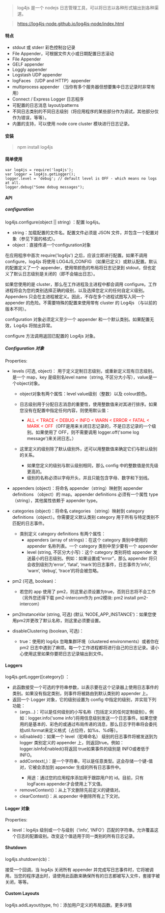 
> log4js 是一个 nodejs 日志管理工具，可以将日志以各种形式输出到各种渠道。

> https://log4js-node.github.io/log4js-node/index.html

#### 特点
- stdout 或 stderr 彩色控制台记录
- File Appender，可根据文件大小或日期配置日志滚动
- File Appender
- GELF appender
- Loggly appender
- Logstash UDP appender
- logFaces （UDP and HTTP）appender
- multiprocess appender （当你有多个服务器但想要集中日志记录时非常有用）
- Connect / Express Logger 日志程序
- 可配置的日志消息 layout/patterns
- 不同日志类别的不同日志级别（将应用程序的某些部分作为调试，其他部分仅作为错误，等等）。
- 内置的支持，可以使用 node core cluster 模块进行日志记录。

#### 安装
> npm install log4js

#### 简单使用
```
var log4js = require('log4js');
var logger = log4js.getLogger();
logger.level = 'debug'; // default level is OFF - which means no logs at all.
logger.debug("Some debug messages");
```

#### API
##### configuration

log4js.configure(object || string) ：配置 log4js。

- string：加载配置的文件名。配置文件必须是 JSON 文件，并包含一个配置对象（参见下面的格式）。
- object：直接传递一个configuration对象

在应用程序中首次 require('log4js') 之后，应该立即进行配置。如果不调用 configure，log4js 将使用 LOG4JS_CONFIG （如果已定义）或默认配置。默认的配置定义了一个 appender，使用带颜色的布局将日志记录到 stdout，但也定义了默认日志级别是关闭的（即不会输出日志）。

如果您使用的是 cluster，那么在工作进程及主进程中都会调用 configure。工作进程将会为您的类别选择正确的级别，以及选择您定义的任何自定义级别。Appenders 只会在主进程被定义。因此，不存在多个进程试图写入同一个 appender 的危险。不需要特殊的配置来使用带有 cluster 的 Log4js （与以前的版本不同）。

configuration 对象必须定义至少一个 appender 和一个默认类别。如果配置无效，Log4js 将抛出异常。

configure 方法调用返回已配置的 Log4js 对象。

##### Configuration 对象

Properties:

- levels (可选, object)： 用于定义定制日志级别，或重新定义现有日志级别。是一个 map，key 是级别名level name（string, 不区分大小写），value是一个object对象。
    - object对象有两个属性：level value级别（整数）以及 colour颜色。

    - 日志级别用于分配日志消息的重要性，使用整数值来对其进行排序。如果您没有在配置中指定任何内容，则使用默认值：
        - <font color=#ff0000>ALL < TRACE < DEBUG < INFO < WARN < ERROR < FATAL < MARK < OFF</font>（OFF是用来关闭日志记录的，不是日志记录的一个级别。如果使用了 OFF，则不需要调用 logger.off('some log message')来关闭日志。）
    - 这里定义的级别除了默认级别外，还可以用整数值来确定它们与默认级别的关系。

      - 如果您定义的级别与默认级别相同，那么 config 中的整数值是优先级更高的。
      - 级别的名称必须以字母开头，并且只能包含字母、数字和下划线。

- appenders (object)：将命名 appender（string）映射到 appender definitions （object）的 map。appender definitions 必须有一个属性 type（string），其他属性依赖于 appender type。

- categories (object)：将命名 categories （string）映射到 category definitions（object）。你需要定义默认类别 category 用于所有与特定类别不匹配的日志事件。
    - 类别定义 category definitions 有两个属性：
        - appenders (array of strings)：在这个 category 类别中使用的 appender 名称列表。一个 category 类别中至少要有一个 appender
        - level (string, 不区分大小写)：这个 category 类别将给 appender 发送最小的日志级别。例如：如果设置成“error”，那么 appender 将只会收到级别为‘error’, ‘fatal’, ‘mark’的日志事件，日志事件为‘info’, ‘warn’, ‘debug’, ‘trace’的将会被忽略。

- pm2 (可选, boolean)：
    - 若您的 app 使用了 pm2，则这里必须设置为true，否则日志将不会工作（另外您还得下载 pm2-intercom作为 pm2模块: pm2 install pm2-intercom）
- pm2InstanceVar (string, 可选) (默认 ‘NODE_APP_INSTANCE’)：如果您使用pm2并更改了默认名称，则这里必须要设置。
- disableClustering (boolean, 可选)：
    - true：使用的 log4js 忽略集群环境（clustered environments）或者你在 pm2 日志中遇到了麻烦。每一个工作进程都将进行自己的日志记录。请小心使用这里如果你要把日志记录输出到文件。

#### Loggers

log4js.getLogger([category]) ：

- 此函数接受一个可选的字符串参数，以表示要在这个记录器上使用日志事件的类别。如果没有指定类别，则事件将被路由到默认类别的 appender 上。
- 返回一个 Logger 对象，它的级别设置为 config 中指定的级别，并实现下列功能：
    - <level>(args...)：可以是任何级别的小写名称（包括定义的任何定制级别）。例如：logger.info('some info')将用信息级别发送一个日志事件。如果您使用的是基本的、彩色的或通过布局传递的消息，那么日志字符串将会委托给util.format来定义格式（占位符，如%s、%d等）。
    - is<level>Enabled()：如果一个 level（驼峰命名） 级别的日志事件将被发送到为 logger 类别定义的 appender 上，则返回true。例如：logger.isInfoEnabled()将返回 true如果事件的级别是 INFO或者低于INFO。
    - addContext(<key>,<value>)：<key>是一个字符串，<value>可以是任意类型。这会存储一个键-值对，它被会添加到 appender 生成的所有日志事件中。
        - 用途：通过您的应用程序添加用于跟踪用户的 id。目前，只有 logFaces appender才会使用上下文值。
    - removeContext(<key>)：从上下文删除先前定义的键值对。
    - clearContext()：从 appender 中删除所有上下文对。

#### Logger 对象

Properties:

- level：log4js 级别或一个与级别（‘info’, ‘INFO’）匹配的字符串。允许覆盖这个日志的配置级别。改变这个值适用于同一类别的所有日志记录。

#### Shutdown

log4js.shutdown(cb)：

接受一个回调，当 log4js 关闭所有 appender 并完成写日志事件时，它将被调用。当您的程序退出时，请使用此函数来确保所有的日志都被写入文件，套接字被关闭，等等。

#### Custom Layouts

log4js.addLayout(type, fn)：添加用户定义的布局函数。更多详情
